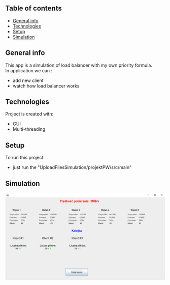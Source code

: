 ## Table of contents
* [General info](#general-info)
* [Technologies](#technologies)
* [Setup](#setup)
* [Simulation](#simulation)

## General info
This app is a simulation of load balancer with my own priority formula.  
In application we can :  
* add new client
* watch how load balancer works
	
## Technologies
Project is created with:
* GUI
* Multi-threading
	
## Setup
To run this project:  

* just run the "UploadFilesSimulation/projektPW/src/main"

## Simulation
![alt text](https://github.com/dgwiazda/upload-files-simulation/blob/master/pictures/Simulation.PNG?raw=true)
